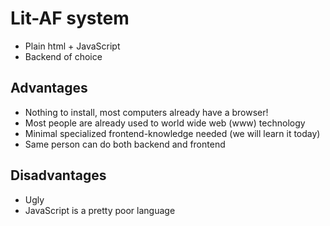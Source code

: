 # Lit-AF system
* Plain html + JavaScript
* Backend of choice

## Advantages
* Nothing to install, most computers already have a browser!
* Most people are already used to world wide web (www) technology
* Minimal specialized frontend-knowledge needed (we will learn it today)
* Same person can do both backend and frontend

## Disadvantages
* Ugly
* JavaScript is a pretty poor language
